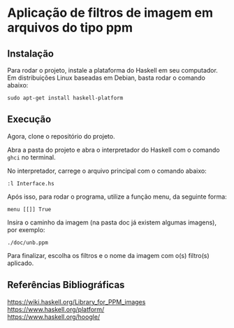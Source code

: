 # Aplicação de filtros de imagem em arquivos do tipo ppm

## Instalação

Para rodar o projeto, instale a plataforma do Haskell em seu computador.
Em distribuições Linux baseadas em Debian, basta rodar o comando abaixo:

`sudo apt-get install haskell-platform`

## Execução

Agora, clone o repositório do projeto.

Abra a pasta do projeto e abra o interpretador do Haskell com o comando `ghci` no terminal.

No interpretador, carrege o arquivo principal com o comando abaixo:

`:l Interface.hs`

Após isso, para rodar o programa, utilize a função menu, da seguinte forma:

`menu [[]] True`

Insira o caminho da imagem (na pasta doc já existem algumas imagens), por exemplo:

`./doc/unb.ppm`

Para finalizar, escolha os filtros e o nome da imagem com o(s) filtro(s) aplicado.

## Referências Bibliográficas

https://wiki.haskell.org/Library_for_PPM_images </br>
https://www.haskell.org/platform/ </br>
https://www.haskell.org/hoogle/
